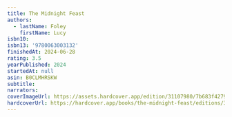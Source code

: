 ```yaml
---
title: The Midnight Feast
authors:
  - lastName: Foley
    firstName: Lucy
isbn10:
isbn13: '9780063003132'
finishedAt: 2024-06-28
rating: 3.5
yearPublished: 2024
startedAt: null
asin: B0CLMHRSKW
subtitle:
narrators:
coverImageUrl: https://assets.hardcover.app/edition/31107980/7b683f4279a70d7b3e7c03f4eb5bffcc2c720ead.jpeg
hardcoverUrl: https://hardcover.app/books/the-midnight-feast/editions/31497056
---
```

